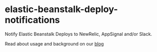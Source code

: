 # elastic-beanstalk-deploy-notifications
Notify Elastic Beanstalk Deploys to NewRelic, AppSignal and/or Slack.

Read about usage and background on our [blog][post]

[post]: http://devblog.springest.com/deploy-notifications-to-newrelic-appsignal-and-slack-with-elastic-beanstalk/
